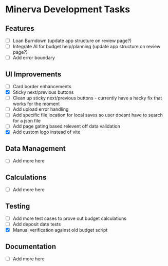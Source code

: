 # Minerva Development Tasks

## Features
- [ ] Loan Burndown (update app structure on review page?)
- [ ] Integrate AI for budget help/planning (update app structure on review page?)
- [ ] Add error boundary

## UI Improvements
- [ ] Card border enhancements
- [X] Sticky next/previous buttons
- [ ] Clean up sticky next/previous buttons - currently have a hacky fix that works for the moment
- [ ] Add upload error handling
- [ ] Add specific file location for local saves so user doesnt have to search for a json file
- [ ] Add page gating based relevent off data validation
- [X] Add custom logo instead of vite

## Data Management
- [ ] Add more here

## Calculations
- [ ] Add more here

## Testing
- [ ] Add more test cases to prove out budget calculations
- [ ] Add deposit date tests
- [X] Manual verification against old budget script

## Documentation
- [ ] Add more here
